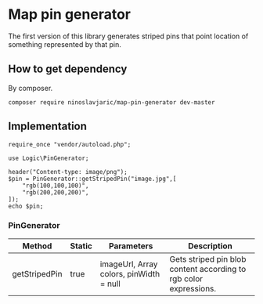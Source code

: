 # Map pin generator

The first version of this library generates striped pins that point location of something represented by that pin.

## How to get dependency

By composer.
```
composer require ninoslavjaric/map-pin-generator dev-master
```
## Implementation

```
require_once "vendor/autoload.php";

use Logic\PinGenerator;

header("Content-type: image/png");
$pin = PinGenerator::getStripedPin("image.jpg",[
    "rgb(100,100,100)",
    "rgb(200,200,200)",
]);
echo $pin;
```

### PinGenerator
| Method        | Static | Parameters | Description |
| ------        | ------ | ---------- | ----------  |
| getStripedPin | true   | imageUrl, Array colors, pinWidth = null | Gets striped pin blob content according to rgb color expressions. |
